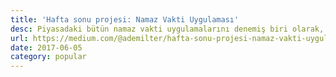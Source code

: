 ```yaml
---
title: 'Hafta sonu projesi: Namaz Vakti Uygulaması'
desc: Piyasadaki bütün namaz vakti uygulamalarını denemiş biri olarak, hiçbirinden memnun kalmadığımı söyleyebilirim. Hemen hemen hepsi; estetik ve kullanıcı deneyiminden uzak, genelde geliştiriciler tarafından gelişi güzel yapılmış uygulamalardı.
url: https://medium.com/@ademilter/hafta-sonu-projesi-namaz-vakti-uygulamas%C4%B1-182c9e19f862
date: 2017-06-05
category: popular
---
```

